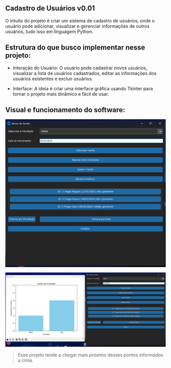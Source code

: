 ## Cadastro de Usuários v0.01

O intuito do projeto é criar um sistema de cadastro de usuários, onde o usuário pode adicionar, visualizar e gerenciar informações de outros usuários, tudo isso em linguagem Python.

## Estrutura do que busco implementar nesse projeto:

- Interação do Usuário:
O usuário pode cadastrar novos usuários, visualizar a lista de usuários cadastrados, editar as informações dos usuários existentes e excluir usuários.

- Interface:
A ideia é criar uma interface gráfica usando Tkinter para tornar o projeto mais dinâmico e fácil de usar.

## Visual e funcionamento do software:

<p align="center">
   <img src="https://github.com/lucascandev/task-manager-python/blob/main/assets/aplica%C3%A7%C3%A3o.png" alt="#01" width="600">
</p>

<p align="center">
   <img src="https://github.com/lucascandev/task-manager-python/blob/main/assets/aplica%C3%A7%C3%A3o2.png" alt="#01" width="600">
</p>

> Esse projeto tende a chegar mais próximo desses pontos informados a cima.
